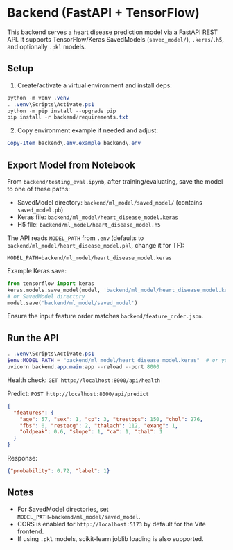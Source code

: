 # Backend (FastAPI + TensorFlow)

This backend serves a heart disease prediction model via a FastAPI REST API. It supports TensorFlow/Keras SavedModels (`saved_model/`), `.keras`/`.h5`, and optionally `.pkl` models.

## Setup

1) Create/activate a virtual environment and install deps:

```powershell
python -m venv .venv
. .venv\Scripts\Activate.ps1
python -m pip install --upgrade pip
pip install -r backend/requirements.txt
```

2) Copy environment example if needed and adjust:

```powershell
Copy-Item backend\.env.example backend\.env
```

## Export Model from Notebook

From `backend/testing_eval.ipynb`, after training/evaluating, save the model to one of these paths:

- SavedModel directory: `backend/ml_model/saved_model/` (contains `saved_model.pb`)
- Keras file: `backend/ml_model/heart_disease_model.keras`
- H5 file: `backend/ml_model/heart_disease_model.h5`

The API reads `MODEL_PATH` from `.env` (defaults to `backend/ml_model/heart_disease_model.pkl`, change it for TF):

```env
MODEL_PATH=backend/ml_model/heart_disease_model.keras
```

Example Keras save:

```python
from tensorflow import keras
keras.models.save_model(model, 'backend/ml_model/heart_disease_model.keras')
# or SavedModel directory
model.save('backend/ml_model/saved_model')
```

Ensure the input feature order matches `backend/feature_order.json`.

## Run the API

```powershell
. .venv\Scripts\Activate.ps1
$env:MODEL_PATH = "backend/ml_model/heart_disease_model.keras"  # or your path
uvicorn backend.app.main:app --reload --port 8000
```

Health check: `GET http://localhost:8000/api/health`

Predict: `POST http://localhost:8000/api/predict`

```json
{
  "features": {
    "age": 57, "sex": 1, "cp": 3, "trestbps": 150, "chol": 276,
    "fbs": 0, "restecg": 2, "thalach": 112, "exang": 1,
    "oldpeak": 0.6, "slope": 1, "ca": 1, "thal": 1
  }
}
```

Response:

```json
{"probability": 0.72, "label": 1}
```

## Notes

- For SavedModel directories, set `MODEL_PATH=backend/ml_model/saved_model`.
- CORS is enabled for `http://localhost:5173` by default for the Vite frontend.
- If using `.pkl` models, scikit-learn joblib loading is also supported.

